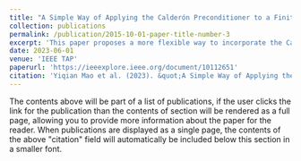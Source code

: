 ```yaml
---
title: "A Simple Way of Applying the Calderón Preconditioner to a Finite-Element Boundary-Integral Method"
collection: publications
permalink: /publication/2015-10-01-paper-title-number-3
excerpt: 'This paper proposes a more flexible way to incorporate the Calderón Preconditioner into conventional FEBI framework.'
date: 2023-06-01
venue: 'IEEE TAP'
paperurl: 'https://ieeexplore.ieee.org/document/10112651'
citation: 'Yiqian Mao et al. (2023). &quot;A Simple Way of Applying the Calderón Preconditioner to a Finite-Element Boundary-Integral Method.&quot; <i>IEEE TAP</i>. 71(6).'
---
```


The contents above will be part of a list of publications, if the user clicks the link for the publication than the contents of section will be rendered as a full page, allowing you to provide more information about the paper for the reader. When publications are displayed as a single page, the contents of the above "citation" field will automatically be included below this section in a smaller font.
